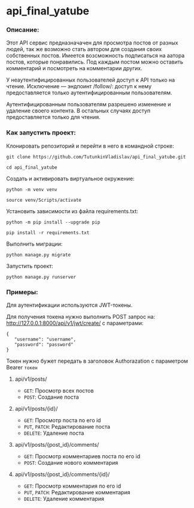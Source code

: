 # api_final_yatube

### Описание:

Этот API сервис предназначачен для просмотра постов от разных людей, так же возможно стать автором для создания своих собственных постов. Имеется возсможность подписаться на аатора постов, которые понравились. Под каждым постом можно оставить комментарий и посмотреть на комментарии других.

У неаутентифицированных пользователей доступ к API только на чтение. Исключение — эндпоинт /follow/: доступ к нему предоставляется только аутентифицированным пользователям.

Аутентифицированным пользователям разрешено изменение и удаление своего контента. В остальных случаях доступ предоставляется только для чтения.

### Как запустить проект:

Клонировать репозиторий и перейти в него в командной строке:

```
git clone https://github.com/TutunkinVladislav/api_final_yatube.git
```

```
cd api_final_yatube
```

Cоздать и активировать виртуальное окружение:

```
python -m venv venv
```

```
source venv/Scripts/activate
```

Установить зависимости из файла requirements.txt:

```
python -m pip install --upgrade pip
```

```
pip install -r requirements.txt
```

Выполнить миграции:

```
python manage.py migrate
```

Запустить проект:

```
python manage.py runserver
```

### Примеры:

Для аутентификации используются JWT-токены.

Для получения токена нужно выполнить POST запрос на: http://127.0.0.1:8000/api/v1/jwt/create/ с параметрами:

```
{
   "username": "username",
   "password": "password"
}
```

Токен нужно бужет передать в заголовок Authorazation с параметром Bearer `токен`

1. api/v1/posts/
   - `GET`: Просмотр всех постов
   - `POST`: Создание поста

2. api/v1/posts/{id}/
   - `GET`: Просмотр поста по его id
   - `PUT`, `PATCH`: Редактирование поста
   - `DELETE`: Удаление поста
   
5. api/v1/posts/{post_id}/comments/
   - `GET`: Просмотр комментариев поста по его id
   - `POST`: Создание нового комментария
   
6. api/v1/posts/{post_id}/comments/{id}/
   - `GET`: Просмотр комментария по его id
   - `PUT`, `PATCH`: Редактирование комментария
   - `DELETE`: Удаление комментария
